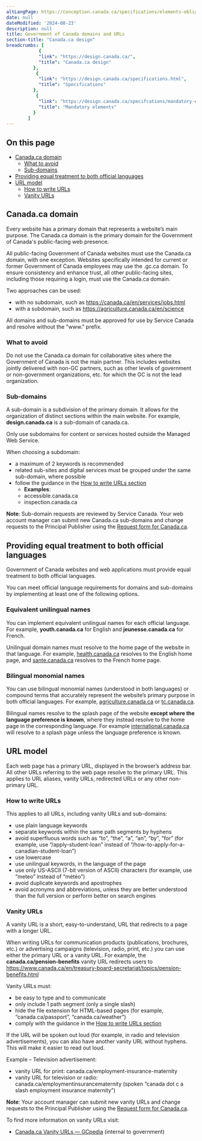 ```yaml
---
altLangPage: https://conception.canada.ca/specifications/elements-obligatoires/domaines-url.html
date: null
dateModified: '2024-08-23'
description: null
title: Government of Canada domains and URLs
section-title: "Canada.ca design"
breadcrumbs: [
            {
            "link": "https://design.canada.ca/",
            "title": "Canada.ca design"
          },
           {
            "link": "https://design.canada.ca/specifications.html",
            "title": "Specifications"
          },
           {
            "link": "https://design.canada.ca/specifcations/mandatory-elements.html",
            "title": "Mandatory elements"
          }
        ]
---
```

<section>
<h2>On this page</h2>
    <ul>
        <li><a href="#du1">Canada.ca domain</a>
            <ul>
                <li><a href="#du1a">What to avoid</a></li>
                <li><a href="#du1b">Sub-domains</a></li>
            </ul>
        </li>
        <li><a href="#du2">Providing equal treatment to both official languages</a></li>
        <!-- <li><a href="#du3">Domain requirements</a></li> -->
        <li><a href="#du3">URL model</a>
            <ul>
                <li><a href="#du3a">How to write URLs</a></li>
                <li><a href="#du3b">Vanity URLs</a></li>
            </ul>
        </li>
    </ul>
</section>
<section id="du1">
<h2>Canada.ca domain</h2>
<p>Every website has a primary domain that represents a website’s main purpose. The Canada.ca domain is the primary domain for the Government of Canada's public-facing web presence.</p>
<p>All public-facing Government of Canada websites must use the Canada.ca domain, with one exception. Websites specifically intended for current or former Government of Canada employees may use the .gc.ca domain. To ensure consistency and enhance trust, all other public-facing sites, including those requiring a login, must use the Canada.ca domain.</p>
<p>Two approaches can be used:</p>
<ul>
    <li>with no subdomain, such as <a href="https://canada.ca/en/services/jobs.html">https://canada.ca/en/services/jobs.html</a></li>
    <li>with a subdomain, such as <a href="https://agriculture.canada.ca/en/science">https://agriculture.canada.ca/en/science</a></li>
</ul>
<p>All domains and sub-domains must be approved for use by Service Canada and resolve without the "www." prefix.</p>
<h3 id="du1a">What to avoid</h3>
<p>Do not use the Canada.ca domain for collaborative sites where the Government of Canada is not the main partner. This includes websites jointly delivered with non-GC partners, such as other levels of government or non-government organizations, etc. for which the GC is not the lead organization.</p> 
<h3 id="du1b">Sub-domains</h3>
<p>A sub-domain is a subdivision of the primary domain. It allows for the organization of distinct sections within the main website. For example, <b>design.canada.ca</b> is a sub-domain of canada.ca.</p>
<p>Only use subdomains for content or services hosted outside the Managed Web Service.</p>
<p>When choosing a subdomain:</p>
<ul>
    <li>a maximum of 2 keywords is recommended</li>
    <li>related sub-sites and digital services must be grouped under the same sub-domain, where possible</li>
    <li>follow the guidance in the <a href="#du3a">How to write URLs section</a>
        <ul>
        <li><b>Examples</b>:
            <li>accessible.canada.ca</li>
            <li>inspection.canada.ca</li>
        </li>
        </ul>
    </li>
</ul>
<p><b>Note</b>: Sub-domain requests are reviewed by Service Canada. Your web account manager can submit new Canada.ca sub-domains and change requests to the Principal Publisher using the <a href="http://requestform.portal.gc.ca/tickets.html">Request form for Canada.ca</a>.</p>
</section>
<section id="du2">
<h2>Providing equal treatment to both official languages</h2>
<p>Government of Canada websites and web applications must provide equal treatment to both official languages.</p>
<p>You can meet official language requirements for domains and sub-domains by implementing at least one of the following options.</p>
<h3>Equivalent unilingual names</h3>
<p>You can implement equivalent unilingual names for each official language. For example, <b>youth.canada.ca</b> for English and <b>jeunesse.canada.ca</b> for French.</p>
<p>Unilingual domain names must resolve to the home page of the website in that language. For example, <a href="http://www.health.canada.ca">health.canada.ca</a> resolves to the English home page, and <a href="http://www.sante.canada.ca">sante.canada.ca</a> resolves to the French home page.</p>
<h3>Bilingual monomial names</h3>
<p>You can use bilingual monomial names (understood in both languages) or compound terms that accurately represent the website’s primary purpose in both official languages. For example, <a href="http://www.agriculture.canada.ca">agriculture.canada.ca</a> or <a href="http://www.tc.canada.ca">tc.canada.ca</a>.</p>
<p>Bilingual names resolve to the splash page of the website <b>except where the language preference is known</b>, where they instead resolve to the home page in the corresponding language. For example <a href="https://international.canada.ca/">international.canada.ca</a> will resolve to a splash page unless the language preference is known.</p>
</section>
<section id="du3">
<h2>URL model</h2>
<p>Each web page has a primary URL, displayed in the browser’s address bar. All other URLs referring to the web page resolve to the primary URL. This applies to URL aliases, vanity URLs, redirected URLs or any other non-primary URL.</p>
<h3 id="du3a">How to write URLs</h3>
<p>This applies to all URLs, including vanity URLs and sub-domains:</p>
<ul>
    <li>use plain language keywords</li>
    <li>separate keywords within the same path segments by hyphens</li>
    <li>avoid superfluous words such as “to”, “the”, “a”, “an”, “by”, “for” (for example, use “/apply-student-loan” instead of “/how-to-apply-for-a-canadian-student-loan”)</li>
    <li>use lowercase</li>
    <li>use unilingual keywords, in the language of the page</li>
    <li>use only US-ASCII (7-bit version of ASCII) characters (for example, use “meteo” instead of “météo”)</li>
    <li>avoid duplicate keywords and apostrophes</li>
    <li>avoid acronyms and abbreviations, unless they are better understood than the full version or perform better on search engines</li>
</ul>
<h3 id="du3b">Vanity URLs</h3>
<p>A vanity URL is a short, easy-to-understand, URL that redirects to a page with a longer URL.</p>
<p>When writing URLs for communication products (publications, brochures, etc.) or advertising campaigns (television, radio, print, etc.) you can use either the primary URL or a vanity URL. For example, the <b>canada.ca/pension-benefits</b> vanity URL redirects users to <a href="https://www.canada.ca/en/treasury-board-secretariat/topics/pension-benefits.html">https://www.canada.ca/en/treasury-board-secretariat/topics/pension-benefits.html</a></p>
<p>Vanity URLs must:</p>
    <ul>
        <li>be easy to type and to communicate</li>
        <li>only include 1 path segment (only a single slash) </li>
        <li>hide the file extension for HTML-based pages (for example, “canada.ca/passport”, “canada.ca/weather”)</li>
        <li>comply with the guidance in the <a href="#du3a">How to write URLs section</a></li>
    </ul>
<p>If the URL will be spoken out loud (for example, in radio and television advertisements), you can also have another vanity URL without hyphens. This will make it easier to read out loud.</p>
<p>Example – Television advertisement:</p>
    <ul>
        <li>vanity URL for print: canada.ca/employment-insurance-maternity</li>
        <li>vanity URL for television or radio: canada.ca/employmentinsurancematernity (spoken “canada dot c a slash employment insurance maternity”)</li>
    </ul>
<p><b>Note</b>: Your account manager can submit new vanity URLs and change requests to the Principal Publisher using the <a href="http://requestform.portal.gc.ca/tickets.html">Request form for Canada.ca</a>.</p>
<p>To find more information on vanity URLs visit:</p>
    <ul>
        <li><a href="https://www.gcpedia.gc.ca/wiki/Canada.ca_Vanity_URLs">Canada.ca Vanity URLs — GCpedia</a> (internal to government)</li>
    </ul>
</section>